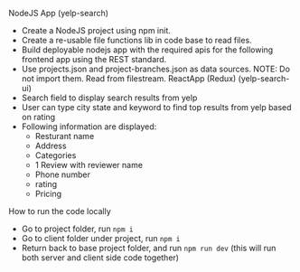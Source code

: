 NodeJS App (yelp-search)
* Create a NodeJS project using npm init.
* Create a re-usable file functions lib in code base to read files. 
* Build deployable nodejs app with the required apis for the following frontend app using the REST standard.
* Use projects.json and project-branches.json as data sources.
NOTE: Do not import them. Read from filestream.
ReactApp (Redux) (yelp-search-ui)
* Search field to display search results from yelp
* User can type city state and keyword to find top results from yelp based on rating
* Following information are displayed:
    * Resturant name
    * Address
    * Categories
    * 1 Review with reviewer name
    * Phone number
    * rating
    * Pricing

How to run the code locally
* Go to project folder, run `npm i`
* Go to client folder under project, run `npm i`
* Return back to base project folder, and run `npm run dev` (this will run both server and client side code together)